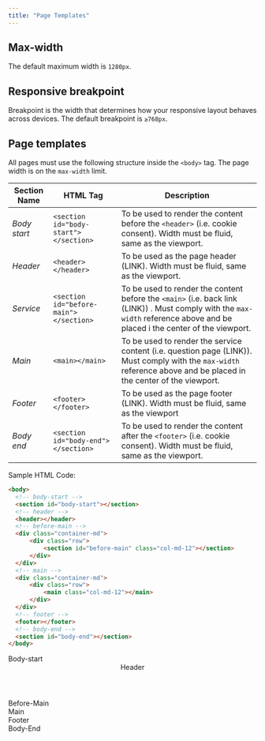 ```yaml
---
title: "Page Templates"
--- 
```


## Max-width 
The default maximum width is `1280px`.

## Responsive breakpoint
Breakpoint is the width that determines how your responsive layout behaves across devices. The default breakpoint is `≥768px`.

## Page templates
All pages must use the following structure inside the `<body>` tag. The page width is on the `max-width` limit.


|Section Name |HTML Tag   | Description    |
|---|---|---|
|*Body start*|`<section id="body-start"></section>`|To be used to render the content before the `<header>` (i.e. cookie consent). Width must be fluid, same as the viewport.|
|*Header*|`<header></header>`|To be used as the page header (LINK). Width must be fluid, same as the viewport.|
|*Service*|`<section id="before-main"> </section>`|To be used to render the content before the `<main>` (i.e. back link (LINK)) . Must comply with the `max-width` reference above and be placed i the center of the viewport. |
|*Main*|`<main></main>`|To be used to render the service content (i.e. question page (LINK)). Must comply with the `max-width` reference above and be placed in the center of the viewport.|
|*Footer*|`<footer></footer>`|To be used as the page footer (LINK). Width must be fluid, same as the viewport|
|*Body end*|`<section id="body-end"></section>`|To be used to render the content after the `<footer>` (i.e. cookie consent). Width must be fluid, same as the viewport.|

Sample HTML Code:

```html
<body>
  <!-- body-start -->
  <section id="body-start"></section>
  <!-- header -->
  <header></header>
  <!-- before-main -->
  <div class="container-md">
      <div class="row">
          <section id="before-main" class="col-md-12"></section>
      </div>
  </div>
  <!-- main -->
  <div class="container-md">
      <div class="row">
          <main class="col-md-12"></main>
      </div>
  </div>
  <!-- footer -->
  <footer></footer>
  <!-- body-end -->
  <section id="body-end"></section>
</body>
```

<div class="example-box">
  <!-- body-start -->
  <section id="body-start" class="example-box-inner">Body-start</section>
  <!-- header -->
  <header class="example-box-inner">Header</header>
  <!-- before-main -->
  <div class="container-md">
      <div class="row">
          <section id="before-main" class="col-md-12 example-box-inner">Before-Main</section>
      </div>
  </div>
  <!-- main -->
  <div class="container-md">
      <div class="row">
          <main class="col-md-12 example-box-inner">Main</main>
      </div>
  </div>
  <!-- footer -->
  <footer class="example-box-inner">Footer</footer>
  <!-- body-end -->
  <section id="body-end" class="example-box-inner">Body-End</section>
</div>